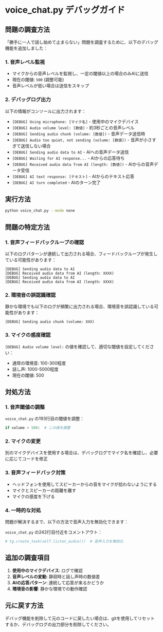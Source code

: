 # voice_chat.py デバッグガイド

## 問題の調査方法

「勝手に一人で話し始めて止まらない」問題を調査するために、以下のデバッグ機能を追加しました：

### 1. 音声レベル監視
- マイクからの音声レベルを監視し、一定の閾値以上の場合のみAIに送信
- 現在の閾値: `500` (調整可能)
- 音声レベルが低い場合は送信をスキップ

### 2. デバッグログ出力
以下の情報がコンソールに出力されます：
- `[DEBUG] Using microphone: [マイク名]` - 使用中のマイクデバイス
- `[DEBUG] Audio volume level: [数値]` - 約3秒ごとの音声レベル
- `[DEBUG] Sending audio chunk (volume: [数値])` - 音声データ送信時
- `[DEBUG] Audio too quiet, not sending (volume: [数値])` - 音声が小さすぎて送信しない場合
- `[DEBUG] Sending audio data to AI` - AIへの音声データ送信
- `[DEBUG] Waiting for AI response...` - AIからの応答待ち
- `[DEBUG] Received audio data from AI (length: [数値])` - AIからの音声データ受信
- `[DEBUG] AI text response: [テキスト]` - AIからのテキスト応答
- `[DEBUG] AI turn completed` - AIのターン完了

## 実行方法

```bash
python voice_chat.py --mode none
```

## 問題の特定方法

### 1. 音声フィードバックループの確認
以下のログパターンが連続して出力される場合、フィードバックループが発生している可能性があります：
```
[DEBUG] Sending audio data to AI
[DEBUG] Received audio data from AI (length: XXXX)
[DEBUG] Sending audio data to AI
[DEBUG] Received audio data from AI (length: XXXX)
```

### 2. 環境音の誤認識確認
静かな環境でも以下のログが頻繁に出力される場合、環境音を誤認識している可能性があります：
```
[DEBUG] Sending audio chunk (volume: XXX)
```

### 3. マイクの感度確認
`[DEBUG] Audio volume level:` の値を確認して、適切な閾値を設定してください：
- 通常の環境音: 100-300程度
- 話し声: 1000-5000程度
- 現在の閾値: 500

## 対処方法

### 1. 音声閾値の調整
`voice_chat.py` の193行目の閾値を調整：
```python
if volume > 500:  # この値を調整
```

### 2. マイクの変更
別のマイクデバイスを使用する場合は、デバッグログでマイク名を確認し、必要に応じてコードを修正

### 3. 音声フィードバック対策
- ヘッドフォンを使用してスピーカーからの音をマイクが拾わないようにする
- マイクとスピーカーの距離を離す
- マイクの感度を下げる

### 4. 一時的な対処
問題が解決するまで、以下の方法で音声入力を無効化できます：

`voice_chat.py` の242行目付近をコメントアウト：
```python
# tg.create_task(self.listen_audio())  # 音声入力を無効化
```

## 追加の調査項目

1. **使用中のマイクデバイス**: ログで確認
2. **音声レベルの変動**: 静寂時と話し声時の数値差
3. **AIの応答パターン**: 連続して応答が来るかどうか
4. **環境音の影響**: 静かな環境での動作確認

## 元に戻す方法

デバッグ機能を削除して元のコードに戻したい場合は、gitを使用してリセットするか、デバッグログの出力部分を削除してください。
